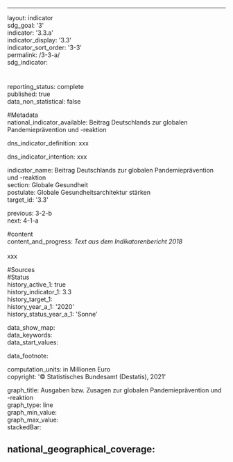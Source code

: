---

layout: indicator    
sdg_goal: '3'    
indicator: '3.3.a'    
indicator_display: '3.3'    
indicator_sort_order: '3-3'    
permalink: /3-3-a/    
sdg_indicator:     

#    
reporting_status: complete    
published: true    
data_non_statistical: false    


#Metadata    
national_indicator_available: Beitrag Deutschlands zur globalen Pandemieprävention und -reaktion    
    
dns_indicator_definition: xxx    
    
dns_indicator_intention: xxx    
    
indicator_name: Beitrag Deutschlands zur globalen Pandemieprävention und -reaktion    
section: Globale Gesundheit    
postulate: Globale Gesundheitsarchitektur stärken    
target_id: '3.3'    
    
previous: 3-2-b    
next: 4-1-a    
    
#content    
content_and_progress: <i> Text aus dem Indikatorenbericht 2018</i><br><br>xxx    
    
#Sources        
#Status    
history_active_1: true                    
history_indicator_1: 3.3                     
history_target_1:  
history_year_a_1: '2020'                            
history_status_year_a_1: 'Sonne'    

data_show_map:     
data_keywords:    
data_start_values:     
    
data_footnote:     
    
computation_units: in Millionen Euro    
copyright: '&copy; Statistisches Bundesamt (Destatis), 2021'
    
graph_title: Ausgaben bzw. Zusagen zur globalen Pandemieprävention und -reaktion    
graph_type: line    
graph_min_value:     
graph_max_value:     
stackedBar:    

national_geographical_coverage:     
---    